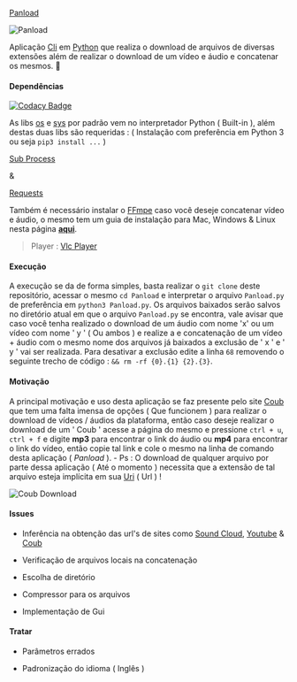 
[Pan](https://pt.wikipedia.org/wiki/Pandora)[load](https://pt.wikipedia.org/wiki/Load)

![Panload](http://i.imgur.com/Ys0GJtw.png "Panload")

Aplicação [Cli](https://en.wikipedia.org/wiki/Command-line_interface) em [Python](https://www.python.org/) que realiza o download de arquivos de diversas extensões além de realizar o download de um vídeo e áudio e concatenar os mesmos. :milky_way:


#### Dependências

[![Codacy Badge](https://api.codacy.com/project/badge/Grade/fe23c85d12144fef9588b09bc082c434)](https://www.codacy.com/app/Sphinxs/Panload?utm_source=github.com&utm_medium=referral&utm_content=Sphinxs/Panload&utm_campaign=badger)

As libs [os](https://docs.python.org/3.7/library/os.html) e [sys](https://docs.python.org/3.7/library/sys.html) por padrão vem no interpretador Python ( Built-in ), além destas duas libs são requeridas : ( Instalação com preferência em Python 3 ou seja `pip3 install ...` )

[Sub Process](https://docs.python.org/3.7/library/subprocess.html)

&

[Requests](http://docs.python-requests.org/en/master/)

Também é necessário instalar o [FFmpe](https://ffmpeg.org/) caso você deseje concatenar vídeo e áudio, o mesmo tem um guia de instalação para Mac, Windows & Linux nesta página **[aqui](https://github.com/adaptlearning/adapt_authoring/wiki/Installing-FFmpeg)**.

> Player : [Vlc Player](http://www.videolan.org/)

#### Execução

A execução se da de forma simples, basta realizar o `git clone` deste repositório, acessar o mesmo `cd Panload` e interpretar o arquivo `Panload.py` de preferência em `python3 Panload.py`. Os arquivos baixados serão salvos no diretório atual em que o arquivo `Panload.py` se encontra, vale avisar que caso você tenha realizado o download de um áudio com nome 'x' ou um vídeo com nome ' y ' ( Ou ambos ) e realize a e concatenação de um vídeo + áudio com o mesmo nome dos arquivos já baixados a exclusão de ' x ' e ' y ' vai ser realizada. Para desativar a exclusão edite a linha `68` removendo o seguinte trecho de código : `&& rm -rf {0}.{1} {2}.{3}`.

#### Motivação

A principal motivação e uso desta aplicação se faz presente pelo site [Coub](http://coub.com/explore/hot) que tem uma falta imensa de opções ( Que funcionem ) para realizar o download de vídeos / áudios da plataforma, então caso deseje realizar o download de um ' Coub ' acesse a página do mesmo e pressione `ctrl + u`, `ctrl + f` e digite **mp3** para encontrar o link do áudio ou **mp4** para encontrar o link do vídeo, então copie tal link e cole o mesmo na linha de comando desta aplicação ( *Panload* ). - Ps : O download de qualquer arquivo por parte dessa aplicação ( Até o momento ) necessita que a extensão de tal arquivo esteja implícita em sua [Uri](https://en.wikipedia.org/wiki/Uniform_Resource_Identifier) ( Url ) !

![Coub Download](http://i.imgur.com/JVvukrY.png "Download And Save Coub Videos")

#### Issues

* Inferência na obtenção das url's de sites como [Sound Cloud](https://soundcloud.com/), [Youtube](https://www.youtube.com/) & [Coub](http://coub.com/explore/hot)

* Verificação de arquivos locais na concatenação

* Escolha de diretório

* Compressor para os arquivos

* Implementação de Gui

#### Tratar

* Parâmetros errados

* Padronização do idioma ( Inglês )
